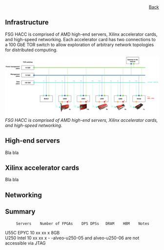 <div id="readme" class="Box-body readme blob js-code-block-container">
<article class="markdown-body entry-content p-3 p-md-6" itemprop="text">
<p align="right">
<a href="https://github.com/fpgasystems/hacc/blob/main/README.md#sections">Back</a>
</p>

# Infrastructure
FSG HACC is comprised of AMD high-​end servers, Xilinx accelerator cards, and high-​speed networking. Each accelerator card has two connections to a 100 GbE TOR switch to allow exploration of arbitrary network topologies for distributed computing.

![FSG HACC is comprised of AMD high-​end servers, Xilinx accelerator cards, and high-​speed networking..](../imgs/infrastructure.png "FSG HACC is comprised of AMD high-​end servers, Xilinx accelerator cards, and high-​speed networking..")
*FSG HACC is comprised of AMD high-​end servers, Xilinx accelerator cards, and high-​speed networking.*

## High-end servers
Bla bla

## Xilinx accelerator cards
Bla bla

## Networking

## Summary

         Servers    Number of FPGAs    DPS DPSs   DRAM    HBM    Notes

U55C       EPYC           10           xx xx        x      8GB    
U250       Intel          10           xx xx        x      -    -alveo-u250-05 and alveo-u250-06 are not accessible via JTAG